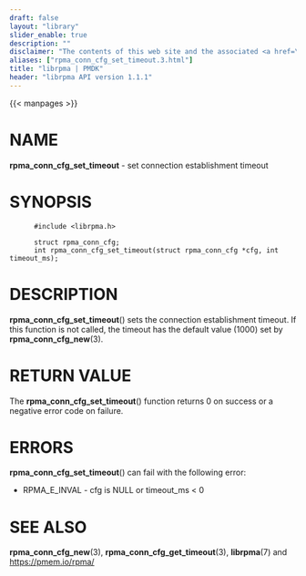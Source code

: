 ```yaml
---
draft: false
layout: "library"
slider_enable: true
description: ""
disclaimer: "The contents of this web site and the associated <a href=\"https://github.com/pmem\">GitHub repositories</a> are BSD-licensed open source."
aliases: ["rpma_conn_cfg_set_timeout.3.html"]
title: "librpma | PMDK"
header: "librpma API version 1.1.1"
---
```

{{< manpages >}}

[comment]: <> (SPDX-License-Identifier: BSD-3-Clause)
[comment]: <> (Copyright 2020-2023, Intel Corporation)

# NAME

**rpma_conn_cfg_set_timeout** - set connection establishment timeout

# SYNOPSIS

          #include <librpma.h>

          struct rpma_conn_cfg;
          int rpma_conn_cfg_set_timeout(struct rpma_conn_cfg *cfg, int timeout_ms);

# DESCRIPTION

**rpma_conn_cfg_set_timeout**() sets the connection establishment
timeout. If this function is not called, the timeout has the default
value (1000) set by **rpma_conn_cfg_new**(3).

# RETURN VALUE

The **rpma_conn_cfg_set_timeout**() function returns 0 on success or a
negative error code on failure.

# ERRORS

**rpma_conn_cfg_set_timeout**() can fail with the following error:

-   RPMA_E\_INVAL - cfg is NULL or timeout_ms \< 0

# SEE ALSO

**rpma_conn_cfg_new**(3), **rpma_conn_cfg_get_timeout**(3),
**librpma**(7) and https://pmem.io/rpma/
